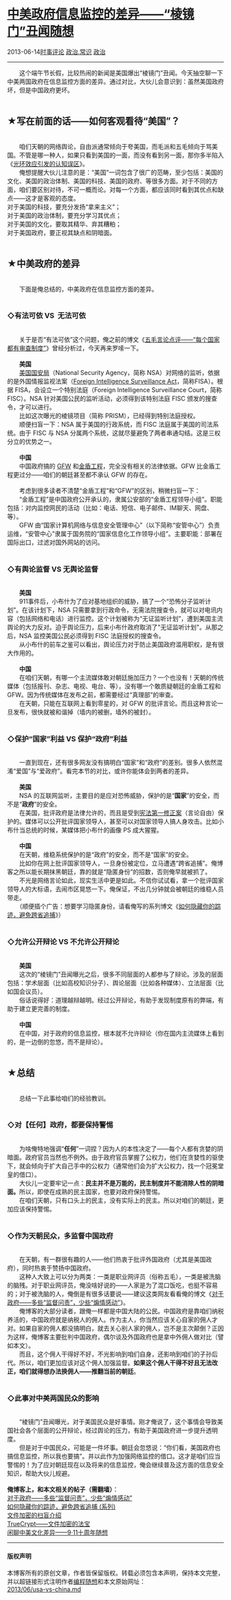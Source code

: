 <!DOCTYPE html>
<html xmlns="http://www.w3.org/1999/xhtml" xml:lang="zh-CN">
<head>
<meta http-equiv="Content-Type" content="text/html; charset=utf-8" />
<meta name="generator" content="Python script by program.think@gmail.com" />
<meta name="provider" content="program-think.blogspot.com" />
<link type="text/css" rel="stylesheet" href="../../css/program-think.css" />
<title>中美政府信息监控的差异——“棱镜门”丑闻随想 - 编程随想的博客</title>
</head>
<body>
<div id="main" style="width:100%;">
<h1><a href="../../index.md" title="回到首页">中美政府信息监控的差异——“棱镜门”丑闻随想</a></h1>
<div class="post-info"><span class="date-header">2013-06-14</span><a href="../../tags/E697B6E4BA8BE8AF84E8AEBA.md" class="tag">时事评论</a> <a href="../../tags/E694BFE6B2BB.E5B8B8E8AF86.md" class="tag">政治.常识</a> <a href="../../tags/E694BFE6B2BB.md" class="tag">政治</a> </div>
<hr>
<div class="post">
&#12288;&#12288;这个端午节长假，比较热闹的新闻是美国爆出“棱镜门”丑闻。今天抽空聊一下中美两国政府在信息监控方面的差异。通过对比，大伙儿会意识到：虽然美国政府坏，但是中国政府更坏。<a name='more'></a><!--program-think--><br /><br /><h2>★写在前面的话——如何客观看待“美国”？</h2><br />&#12288;&#12288;咱们天朝的网络舆论，自由派通常倾向于夸美国，而毛派和五毛倾向于骂美国。不管是哪一种人，如果只看到美国的一面，而没有看到另一面，那你多半陷入《<a href="../../2009/05/halo-effect.md">光环效应引发的认知误区</a>》。<br />&#12288;&#12288;俺想提醒大伙儿注意的是：“美国”一词包含了很广的范畴，至少包括：美国的文化、美国的政治体制、美国的科技、美国的政府、等很多方面。对于不同的方面，咱们要区别对待，不可一概而论。对每一个方面，都应该同时看到其优点和缺点——这才是客观的态度。<br />对于美国的科技，要充分发扬“拿来主义”；<br />对于美国的政治体制，要充分学习其优点；<br />对于美国的文化，要取其精华、弃其糟粕；<br />对于美国政府，要正视其缺点和阴暗面。<br /><br /><h2>★中美政府的差异</h2><br />&#12288;&#12288;下面是俺总结的，中美政府在信息监控方面的差异。<br /><br /><h3>◇有法可依  VS  无法可依</h3><br />&#12288;&#12288;关于是否“有法可依”这个问题，俺之前的博文《<a href="../../2012/12/censorship-in-china.md">五毛言论点评——“每个国家都有审查制度”</a>》曾经分析过，今天再来罗嗦一下。<br /><br />&#12288;&#12288;<b>美国</b><br />&#12288;&#12288;<a href="https://zh.wikipedia.org/wiki/%E7%BE%8E%E5%9B%BD%E5%9B%BD%E5%AE%B6%E5%AE%89%E5%85%A8%E5%B1%80" target="_blank" rel="nofollow">美国国安局</a>（National Security Agency，简称 NSA）对网络的监听，依据的是外国情报监视法案（<a href="https://en.wikipedia.org/wiki/Foreign_Intelligence_Surveillance_Act_of_1978_Amendments_Act_of_2008" target="_blank" rel="nofollow">Foreign Intelligence Surveillance Act</a>，简称FISA）。根据 FISA，会设立一个特别法庭（Foreign Intelligence Surveillance Court，简称 FISC）。NSA 针对美国公民的监听活动，必须得到该特别法庭 FISC 颁发的搜查令，才可以进行。<br />&#12288;&#12288;比如这次曝光的棱镜项目（简称 PRISM），已经得到特别法庭授权。<br />&#12288;&#12288;顺便扫盲一下：NSA 属于美国的行政系统，而 FISC 法庭属于美国的司法系统。由于 FISC 与 NSA 分属两个系统，这就尽量避免了两者串通勾结。这是三权分立的优势之一。<br /><br />&#12288;&#12288;<b>中国</b><br />&#12288;&#12288;中国政府搞的 <a href="https://zh.wikipedia.org/wiki/%E9%98%B2%E7%81%AB%E9%95%BF%E5%9F%8E" target="_blank" rel="nofollow">GFW</a> 和<a href="https://zh.wikipedia.org/wiki/%E9%87%91%E7%9B%BE%E5%B7%A5%E7%A8%8B" target="_blank" rel="nofollow">金盾工程</a>，完全没有相关的法律依据。GFW 比金盾工程更过分——咱们的朝廷甚至都不承认 GFW 的存在。<br /><br />&#12288;&#12288;考虑到很多读者不清楚“金盾工程”和“GFW”的区别，稍微扫盲一下：<br />&#12288;&#12288;“金盾工程”是中国政府公开承认的，隶属公安部的“金盾工程领导小组”。职能包括：对内监控网民的活动（比如：电话、短信、电子邮件、IM聊天、网盘、等）。<br />&#12288;&#12288;GFW 由“国家计算机网络与信息安全管理中心”（以下简称“安管中心”）负责运维，“安管中心”隶属于国务院的“国家信息化工作领导小组”。主要职能：部署在国际出口，过滤对国外网站的访问。<br /><br /><h3>◇有舆论监督  VS  无舆论监督</h3><br />&#12288;&#12288;<b>美国</b><br />&#12288;&#12288;911事件后，小布什为了应对基地组织的威胁，搞了一个“恐怖分子监听计划”。在该计划下，NSA 只需要拿到行政命令，无需法院搜查令，就可以对电讯内容（包括网络和电话）进行监控。这个计划被称为“无证监听计划”，遭到美国主流舆论的大力反对。迫于舆论压力，后来小布什政府取消了"无证监听计划"。从那之后，NSA 监控美国公民必须得到 FISC 法庭授权的搜查令。<br />&#12288;&#12288;从小布什的前车之鉴可以看出，舆论压力对于防止美国政府滥用职权，是有很大作用的。<br /><br />&#12288;&#12288;<b>中国</b><br />&#12288;&#12288;在咱们天朝，有哪一个主流媒体敢对朝廷施加压力？一个也没有！天朝的传统媒体（包括报刊、杂志、电视、电台、等），没有哪一个敢质疑朝廷的金盾工程和 GFW。因为传统媒体在发布之前，都需要经过“真理部”的审查。<br />&#12288;&#12288;在天朝，只能在互联网上看到零星的，对 GFW 的批评言论。而且这种言论一旦发布，很快就被和谐掉（墙内的被删，墙外的被封）。<br /><br /><h3>◇保护“国家”利益 VS 保护“政府”利益</h3><br />&#12288;&#12288;一直到现在，还有很多网友没有搞明白“国家”和“政府”的差别。很多人依然混淆“爱国”与“爱政府”。看完本节的对比，或许你能体会到两者的差异。<br /><br />&#12288;&#12288;<b>美国</b><br />&#12288;&#12288;NSA 的互联网监听，主要目的是应对恐怖威胁，保护的是“<b>国家</b>”的安全，而不是“<b>政府</b>”的安全。<br />&#12288;&#12288;在美国，批评政府是法律允许的，而且是受到<a href="https://zh.wikipedia.org/wiki/%E7%BE%8E%E5%9B%BD%E5%AE%AA%E6%B3%95%E7%AC%AC%E4%B8%80%E4%BF%AE%E6%AD%A3%E6%A1%88" target="_blank" rel="nofollow">宪法第一修正案</a>（言论自由）保护的。媒体可以公开批评国家领导人，甚至可以对国家领导人搞人身攻击。比如小布什当总统的时候，某媒体把小布什的画像 PS 成大猩猩。<br /><br />&#12288;&#12288;<b>中国</b><br />&#12288;&#12288;在天朝，维稳系统保护的是“政府”的安全，而不是“国家”的安全。<br />&#12288;&#12288;比如你在网上批评国家领导人，一旦身份被定位，立马遭遇“跨省追捕”。俺博客之所以能长期抹黑朝廷，靠的就是“隐匿身份”的招数，否则俺早就被抓了。<br />&#12288;&#12288;不光是网络言论如此，现实生活中更是如此。不信你试试看，拿一个批评国家领导人的大标语，去闹市区晃悠一下。俺保证，不出几分钟就会被朝廷的维稳人员带走。<br />&#12288;&#12288;（顺便插个广告：想要学习隐匿身份，请看俺写的系列博文《<a href="../../2010/04/howto-cover-your-tracks-0.md">如何隐藏你的踪迹，避免跨省追捕</a>》）<br /><br /><h3>◇允许公开辩论 VS 不允许公开辩论</h3><br />&#12288;&#12288;<b>美国</b><br />&#12288;&#12288;这次的“棱镜门”丑闻曝光之后，很多不同层面的人都参与了辩论。涉及的层面包括：学术层面（比如高校知识分子）、舆论层面（比如各种媒体）、立法层面（比如国会议员）。<br />&#12288;&#12288;俗话说得好：道理越辩越明。经过公开辩论，有助于发现制度原有的弊端，有助于建立更完善的制度。<br /><br />&#12288;&#12288;<b>中国</b><br />&#12288;&#12288;在中国，对于政府的信息监控，根本就不允许辩论（你在国内主流媒体上看到的，是一边倒的忽悠，而不是辩论）。<br /><br /><h2>★总结</h2><br />&#12288;&#12288;总结一下此事给咱们的经验教训。<br /><br /><h3>◇对【任何】政府，都要保持警惕</h3><br />&#12288;&#12288;为啥俺特地强调“<b>任何</b>”一词捏？因为人的本性决定了——每个人都有贪婪的阴暗面。政府官员当然也不例外。由于政府官员掌握了公权力，他们在贪婪性的驱使下，就会倾向于扩大自己手中的公权力（通常他们会为扩大公权力，找一个冠冕堂皇的借口）。<br />&#12288;&#12288;大伙儿一定要牢记一点：<b>民主并不是万能的，民主制度并不能消除人性的阴暗面。</b>所以，即使在成熟的民主国家，也要对政府保持警惕。<br />&#12288;&#12288;在咱们天朝，只有口头上的民主，没有实际上的民主。所以对咱们的朝廷，更加应该保持警惕。<br /><br /><h3>◇作为天朝民众，多监督中国政府</h3><br />&#12288;&#12288;在天朝，有一群很有趣的人——他们热衷于批评外国政府（尤其是美国政府），同时热衷于赞扬中国政府。<br />&#12288;&#12288;这种人大致上可以分为两类：一类是职业网评员（俗称五毛），一类是被洗脑的脑残。对于职业网评员，俺没啥好说的——人家是为了混口饭吃，也挺不容易的；对于被洗脑的人，俺倒是有很多话要说——建议这类网友看看俺的博文《<a href="../../2013/04/more-supervision-less-thankfulness.md">对于政府——多些“监督问责”，少些“煽情感动”</a>》。<br />&#12288;&#12288;俺博客的大部分读者，跟俺一样都是中国大陆的公民。中国政府是靠咱们纳税养活的，中国政府就是纳税人的佣人。作为主人，你当然应该关心自家的佣人才对。如果自家的佣人都没搞明白，就去关心别人家的佣人，岂不是主次颠倒？正因为这样，俺博客主要批判中国政府，偶尔谈及外国政府也是拿中外佣人做对比（譬如本文）。<br />&#12288;&#12288;而且，这个佣人干得好不好，不光影响到咱们自身，还影响到咱们的子孙后代。所以，咱们更加应该对这个佣人加强监督。<b>如果这个佣人干得不好且无法改正，咱们就得想办法换佣人——推翻当前的朝廷</b>。<br /><br /><h3>◇此事对中美两国民众的影响</h3><br />&#12288;&#12288;“棱镜门”丑闻曝光，对于美国民众是好事情。刚才俺说了，这个事情会导致美国社会各个层面的公开辩论，经过舆论的压力，有助于美国政府进一步提升透明度。<br />&#12288;&#12288;但是对于中国民众，可能是一件坏事。朝廷会忽悠说：“你们看，美国政府也搞信息监控，所以我也要搞”。并以此作为加强网络监控的借口。这才是咱们应当警惕的！为了应对朝廷现在以及将来的信息监控，俺会继续普及这方面的信息安全知识，帮助大伙儿规避。<br /><br /><b>俺博客上，和本文相关的帖子（需翻墙）</b>：<br /><a href="../../2013/04/more-supervision-less-thankfulness.md">对于政府——多些“监督问责”，少些“煽情感动”</a><br /><a href="../../2010/04/howto-cover-your-tracks-0.md">如何隐藏你的踪迹，避免跨省追捕 (系列)</a><br /><a href="../../2011/05/file-encryption-overview.md">文件加密的扫盲介绍</a><br /><a href="../../2011/05/recommend-truecrypt.md">TrueCrypt——文件加密的法宝</a><br /><a href="../../2011/09/usa-vs-china.md">闲聊中美文化差异——9·11十周年随想</a><div class="blogger-post-footer">
</div>
<hr>
<div class="copyright">
<h4>版权声明</h4>
本博客所有的原创文章，作者皆保留版权。转载必须包含本声明，保持本文完整，并以超链接形式注明作者<a href="mailto:program.think@gmail.com">编程随想</a>和本文原始网址：<br>
<a href="2013/06/usa-vs-china.md">2013/06/usa-vs-china.md</a>
</div>
</div>
</body>
</html>
